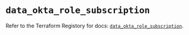# `data_okta_role_subscription`

Refer to the Terraform Registory for docs: [`data_okta_role_subscription`](https://registry.terraform.io/providers/okta/okta/4.4.3/docs/data-sources/role_subscription).
